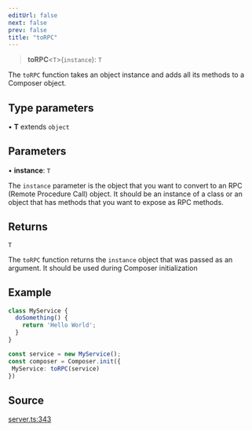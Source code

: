 ```yaml
---
editUrl: false
next: false
prev: false
title: "toRPC"
---
```


> **toRPC**\<`T`\>(`instance`): `T`

The `toRPC` function takes an object instance and adds all its methods to a Composer object.

## Type parameters

• **T** extends `object`

## Parameters

• **instance**: `T`

The `instance` parameter is the object that you want to convert to an RPC
(Remote Procedure Call) object. It should be an instance of a class or an object that has methods
that you want to expose as RPC methods.

## Returns

`T`

The `toRPC` function returns the `instance` object that was passed as an argument. 
It should be used during Composer initialization

## Example

```ts
class MyService {
  doSomething() {
    return 'Hello World';
  }
}

const service = new MyService();
const composer = Composer.init({
 MyService: toRPC(service)
})
```

## Source

[server.ts:343](https://github.com/chord-ts/rpc/blob/d3d88c3/src/server.ts#L343)
